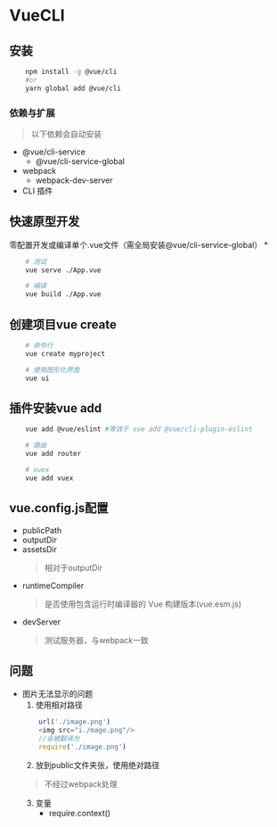 # VueCLI

## 安装
```bash
    npm install -g @vue/cli
    #or
    yarn global add @vue/cli
```
### 依赖与扩展
> 以下依赖会自动安装

* @vue/cli-service
    * @vue/cli-service-global
* webpack
    * webpack-dev-server
* CLI 插件

## 快速原型开发
零配置开发或编译单个.vue文件（需全局安装@vue/cli-service-global）
* 
```bash
    # 测试
    vue serve ./App.vue

    # 编译
    vue build ./App.vue
```

## 创建项目vue create
```bash
    # 命令行
    vue create myproject

    # 使用图形化界面
    vue ui
```

## 插件安装vue add
```bash
    vue add @vue/eslint #等效于 vue add @vue/cli-plugin-eslint

    # 路由
    vue add router

    # vuex
    vue add vuex
```

## vue.config.js配置
* publicPath
* outputDir
* assetsDir
    >相对于outputDir
* runtimeCompiler
    >是否使用包含运行时编译器的 Vue 构建版本(vue.esm.js)
* devServer
    >测试服务器，与webpack一致

## 问题
* 图片无法显示的问题
    1. 使用相对路径
    ```js
        url('./image.png') 
        <img src="i./mage.png"/>
        //会被翻译为 
        require('./image.png')
    ```
    2. 放到public文件夹张，使用绝对路径
    >不经过webpack处理
    3. 变量
        * require.context()